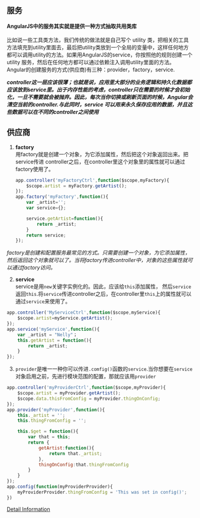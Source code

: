 ## 服务
 **AngularJS中的服务其实就是提供一种方式抽取共用类库**<br><br>
 比如说一些工具类方法，我们传统的做法就是自己写个 utility 类，把相关的工具方法填充到utility里面去，最后把utility类放到一个全局的变量中，这样任何地方都可以调用utility的方法。如果用AngularJS的service，你按照他的规则创建一个 utility 服务，然后在任何地方都可以通过依赖注入调用utility里面的方法。<br>
 Angular的创建服务的方式(供应商)有三种：provider，factory，service.

***controller这一层应该很薄；也就是说，应用里大部分的业务逻辑和持久化数据都应该放到service里。出于内存性能的考虑，controller只在需要的时候才会初始化，一旦不需要就会被抛弃。因此，每次当你切换或刷新页面的时候，Angular会清空当前的controller.与此同时，service
可以用来永久保存应用的数据，并且这些数据可以在不同的controller之间使用***<br>

## 供应商
1. **factory**<br>
   用factory就是创建一个对象，为它添加属性，然后把这个对象返回出来。把service传进
   controller之后，在controller里这个对象里的属性就可以通过factory使用了。
   ```javascript
   app.controller('myFactoryCtrl',function($scope,myFactory){
       $scope.artist = myFactory.getArtist();
   });
   app.factory('myFactory',function(){
       var _artist='';
       var service={};

       service.getArtist=function(){
           return _artist;
       }
       return service;
   });
   ```
*factory是创建和配置服务最常见的方式。只需要创建一个对象，为它添加属性，然后返回这个对象就可以了。当将factory传进controller中，对象的这些属性就可以通过factory访问。*

2. **service**<br>
   service是用`new`关键字实例化的。因此，应该给`this`添加属性，
   然后`service`返回`this`.将`service`传进controller之后，在controller里`this`上的属性就可以通过`service`来使用了。<br>
```javascript
app.controller('MyServiceCtrl',function($scope,myService){
    $scope.artist=myService.getArtist();
});
app.service('myService',function(){
    var _artist = "Nelly"；
    this.getArtist = function(){
        return _artist;
    }
});
```
3. `provider`是唯一一种你可以传进`.comfig()`函数的`service`.当你想要在`service`对象启用之前，先进行模块范围的配置，那就应该用`provider`
```javascript
app.controller('myProviderCtrl',function($scope,myProvider){
    $scope.artist = myProvider.getArtist();
    $scope.data.thisFromConfig = myProvider.thingOnConfig;
});
app.provider('myProvider',function(){
    this._artist = '';
    this.thingFromConfig = '';

    this.$get = function(){
        var that = this;
        return {
            getArtist:function(){
                return that._artist;
            },
            thingOnConfig:that.thingFromConfig
        }
    }
});
app.config(function(myProviderProvider){
    myProviderProvider.thingFromConfig = 'This was set in config()';
})
```
<a href="https://segmentfault.com/a/1190000003096933">Detail Information</a>